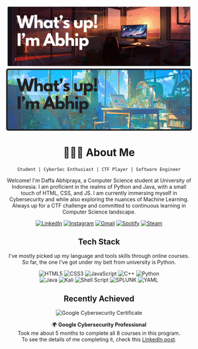 <div align="center">

![Header_Dark](./Welcome_Dark.png#gh-dark-mode-only)
![Header_Light](./Welcome_Light.png##gh-light-mode-only)

# 👨🏽‍🎓 About Me

`Student | CyberSec Enthusiast | CTF Player | Software Engineer`

Welcome! I'm Daffa Abhipraya, a Computer Science student at University of Indonesia. I am proficient in the realms of Python and Java, with a small touch of HTML, CSS, and JS. I am currently immersing myself in Cybersecurity and while also exploring the nuances of Machine Learning. Always up for a CTF challenge and committed to continuous learning in Computer Science landscape.

[![LinkedIn](https://img.shields.io/badge/LinkedIn-0077B5?style=for-the-badge&logo=linkedin&logoColor=white)](https://linkedin.com/in/daffaabhipraya)
[![Instagram](https://img.shields.io/badge/Instagram-E4405F?style=for-the-badge&logo=instagram&logoColor=white)](https://instagram.com/@___abhipraya)
[![Gmail](https://img.shields.io/badge/Gmail-D14836?style=for-the-badge&logo=gmail&logoColor=white)](mailto:daffaabhiprayaputra@gmail.com)
[![Spotify](https://img.shields.io/badge/Spotify-1ED760?&style=for-the-badge&logo=spotify&logoColor=white)](https://open.spotify.com/user/daffaabhiprayaputra?si=049ad388ddc540f1)
[![Steam](https://img.shields.io/badge/Steam-000000?style=for-the-badge&logo=steam&logoColor=white)](https://steamcommunity.com/id/scottiebeam/)

## Tech Stack
I've mostly picked up my language and tools skills through online courses.  
So far, the one I've got under my belt from university is Python.

![HTML5](https://img.shields.io/badge/html5-%23E34F26.svg?style=for-the-badge&logo=html5&logoColor=white)
![CSS3](https://img.shields.io/badge/css3-%231572B6.svg?style=for-the-badge&logo=css3&logoColor=white)
![JavaScript](https://img.shields.io/badge/javascript-%23323330.svg?style=for-the-badge&logo=javascript&logoColor=%23F7DF1E)
![C++](https://img.shields.io/badge/c++-%2300599C.svg?style=for-the-badge&logo=c%2B%2B&logoColor=white)
![Python](https://img.shields.io/badge/python-3670A0?style=for-the-badge&logo=python&logoColor=ffdd54)  
![Java](https://img.shields.io/badge/java-%23ED8B00.svg?style=for-the-badge&logo=openjdk&logoColor=white)
![Kali](https://img.shields.io/badge/Kali-268BEE?style=for-the-badge&logo=kalilinux&logoColor=white)
![Shell Script](https://img.shields.io/badge/shell_script-%23121011.svg?style=for-the-badge&logo=gnu-bash&logoColor=white)
![SPLUNK](https://img.shields.io/badge/splunk-000000.svg?style=for-the-badge&logo=splunk&color=%23000000)
![YAML](https://img.shields.io/badge/yaml-%23ffffff.svg?style=for-the-badge&logo=yaml&logoColor=151515)

## Recently Achieved
<img src="https://i.ibb.co/WsgjJXq/Google-Cy-Sec.png" alt="Google Cybersecurity Certificate" width="290">

🌍 **Google Cybersecurity Professional**  
Took me about 5 months to complete all 8 courses in this program.  
To see the details of me completing it, check this [LinkedIn post](https://www.linkedin.com/feed/update/urn:li:activity:7145186448936214528/).

</div>
